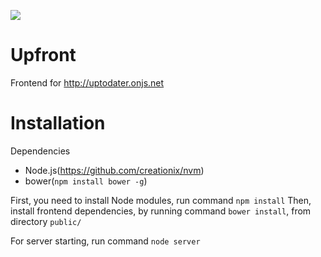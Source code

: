 ![](https://api.travis-ci.org/dmarynych/upfront.png)

Upfront
=======

Frontend for http://uptodater.onjs.net

Installation
=======

Dependencies
- Node.js(https://github.com/creationix/nvm)
- bower(`npm install bower -g`)

First, you need to install Node modules, run command `npm install`
Then, install frontend dependencies, by running command `bower install`, from directory `public/`


For server starting, run command `node server`
